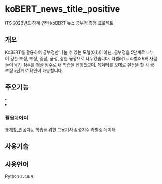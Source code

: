 # koBERT_news_title_positive
ITS 2023년도 하계 인턴 koBERT 뉴스 긍부정 측정 프로젝트

## 개요

KoBERT를 활용하여 긍부정만 나눌 수 있는 모델(0,1)이 아닌, 긍부정을 5단계로 나누어 강한 부정, 부정, 중립, 긍정, 강한 긍정으로 나누었습니다. 라벨러1 ~ 라벨러6의 사람들이 남긴 점수를 평균 점수로 내 학습을 진행했으며, 데이터를 토대로 질문을 할 시 긍부정 5단계로 확인이 가능합니다.

## 주요기능

<u1>
  <li></li>
  <li></li>
</u1>

### 활용데이터

통계청_인공지능 학습을 위한 고용기사 감성지수 라벨링 데이터

## 사용기술


## 사용언어
Python `3.10.9`




